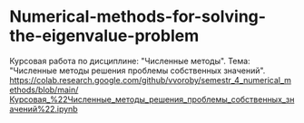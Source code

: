 # Numerical-methods-for-solving-the-eigenvalue-problem
Курсовая работа по дисциплине: "Численные методы". Тема: "Численные методы решения проблемы собственных значений".
https://colab.research.google.com/github/vvoroby/semestr_4_numerical_methods/blob/main/Курсовая_%22Численные_методы_решения_проблемы_собственных_значений%22.ipynb
